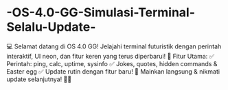 # -OS-4.0-GG-Simulasi-Terminal-Selalu-Update-
💻 Selamat datang di OS 4.0 GG! Jelajahi terminal futuristik dengan perintah interaktif, UI neon, dan fitur keren yang terus diperbarui!  🔹 Fitur Utama: ✅ Perintah: ping, calc, uptime, sysinfo ✅ Jokes, quotes, hidden commands &amp; Easter egg ✅ Update rutin dengan fitur baru!  🔽 Mainkan langsung &amp; nikmati update selanjutnya! 🚀🔥

